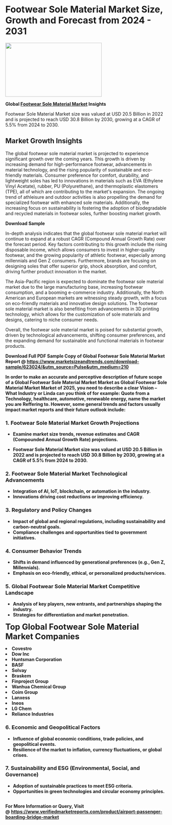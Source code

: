 <H1>Footwear Sole Material Market Size, Growth and Forecast from 2024 - 2031</H1><img class="aligncenter size-medium wp-image-584254" src="https://thirdeyenews.in/wp-content/uploads/2024/09/Global-Market-Research-300x168.jpeg" alt="" width="300" height="168" /><p><strong>Global&nbsp;<a href="https://www.marketsizeandtrends.com/download-sample/623024/&amp;utm_source=Pulse&amp;utm_medium=210">Footwear Sole Material Market</a> Insights</strong></p><p>Footwear Sole Material Market size was valued at USD 20.5 Billion in 2022 and is projected to reach USD 30.8 Billion by 2030, growing at a CAGR of 5.5% from 2024 to 2030.</p><p><h2>Market Growth Insights</h2> <p>The global footwear sole material market is projected to experience significant growth over the coming years. This growth is driven by increasing demand for high-performance footwear, advancements in material technology, and the rising popularity of sustainable and eco-friendly materials. Consumer preference for comfort, durability, and lightweight soles has led to innovations in materials such as EVA (Ethylene Vinyl Acetate), rubber, PU (Polyurethane), and thermoplastic elastomers (TPE), all of which are contributing to the market's expansion. The ongoing trend of athleisure and outdoor activities is also propelling the demand for specialized footwear with enhanced sole materials. Additionally, the increasing focus on sustainability is fostering the adoption of biodegradable and recycled materials in footwear soles, further boosting market growth.</p> <p><strong>Download Sample</strong></p> <p>In-depth analysis indicates that the global footwear sole material market will continue to expand at a robust CAGR (Compound Annual Growth Rate) over the forecast period. Key factors contributing to this growth include the rising disposable income, which allows consumers to invest in higher-quality footwear, and the growing popularity of athletic footwear, especially among millennials and Gen Z consumers. Furthermore, brands are focusing on designing soles that offer superior grip, shock absorption, and comfort, driving further product innovation in the market.</p> <p>The Asia-Pacific region is expected to dominate the footwear sole material market due to the large manufacturing base, increasing footwear consumption, and a booming e-commerce industry. Additionally, the North American and European markets are witnessing steady growth, with a focus on eco-friendly materials and innovative design solutions. The footwear sole material market is also benefiting from advancements in 3D printing technology, which allows for the customization of sole materials and designs, catering to niche consumer needs.</p> <p>Overall, the footwear sole material market is poised for substantial growth, driven by technological advancements, shifting consumer preferences, and the expanding demand for sustainable and functional materials in footwear products.</p> <p><strong></p><p><span class=""><strong>Download Full PDF Sample Copy of Global Footwear Sole Material Market Report</strong> @ <a href="https://www.marketsizeandtrends.com/download-sample/623024/&amp;utm_source=Pulse&amp;utm_medium=210" target="_blank">https://www.marketsizeandtrends.com/download-sample/623024/&amp;utm_source=Pulse&amp;utm_medium=210</a></span></p><p>In order to make an accurate and perceptive description of future scope of a Global&nbsp;Footwear Sole Material Market Market as Global&nbsp;Footwear Sole Material Market Market of 2025, you need to describe a clear Vision &ndash; What Industry or Linda can you think of for example: Quote from a Technology, healthcare, automotive, renewable energy, name the market you are Reffering to. However, some general trends and factors usually impact market reports and their future outlook include:</p><h3>1.&nbsp;<strong>Footwear Sole Material Market Growth Projections</strong></h3><ul><li>Examine market size trends, revenue estimates and CAGR (Compounded Annual Growth Rate) projections.</li><li><p>Footwear Sole Material Market size was valued at USD 20.5 Billion in 2022 and is projected to reach USD 30.8 Billion by 2030, growing at a CAGR of 5.5% from 2024 to 2030.</p></li></ul><h3>2.&nbsp;<strong>Footwear Sole Material Market Technological Advancements</strong></h3><ul><li>Integration of AI, IoT, blockchain, or automation in the industry.</li><li>Innovations driving cost reductions or improving efficiency.</li></ul><h3>3.&nbsp;<strong>Regulatory and Policy Changes</strong></h3><ul><li>Impact of global and regional regulations, including sustainability and carbon-neutral goals.</li><li>Compliance challenges and opportunities tied to government initiatives.</li></ul><h3>4.&nbsp;<strong>Consumer Behavior Trends</strong></h3><ul><li>Shifts in demand influenced by generational preferences (e.g., Gen Z, Millennials).</li><li>Emphasis on eco-friendly, ethical, or personalized products/services.</li></ul><h3>5.&nbsp;<strong>Global Footwear Sole Material Market Competitive Landscape</strong></h3><ul><li>Analysis of key players, new entrants, and partnerships shaping the industry.</li><li>Strategies for differentiation and market penetration.</li></ul><p data-pm-slice="1 1 []"><span style="color: inherit; font-family: inherit; font-size: 25px;">Top Global Footwear Sole Material Market Companies</span></p><div class="" data-test-id=""><p><li>Covestro</li><li> Dow Inc</li><li> Huntsman Corporation</li><li> BASF</li><li> Solvay</li><li> Braskem</li><li> Finproject Group</li><li> Wanhua Chemical Group</li><li> Coim Group</li><li> Lanxess</li><li> Ineos</li><li> LG Chem</li><li> Reliance Industries</li></p></div><h3>6.&nbsp;<strong>Economic and Geopolitical Factors</strong></h3><ul><li>Influence of global economic conditions, trade policies, and geopolitical events.</li><li>Resilience of the market to inflation, currency fluctuations, or global crises.</li></ul><h3>7.&nbsp;<strong>Sustainability and ESG (Environmental, Social, and Governance)</strong></h3><ul><li>Adoption of sustainable practices to meet ESG criteria.</li><li>Opportunities in green technologies and circular economy principles.</li></ul><h2><strong style="font-size: 14px;">For More Information or Query, Visit @&nbsp;</strong><a style="background-color: #ffffff; font-size: 14px;" href="https://www.marketsizeandtrends.com/report/footwear-sole-material-market/" target="_blank">https://www.verifiedmarketreports.com/product/airport-passenger-boarding-bridge-market</a></h2>
